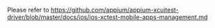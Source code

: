 Please refer to https://github.com/appium/appium-xcuitest-driver/blob/master/docs/ios/ios-xctest-mobile-apps-management.md
